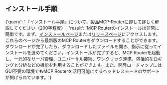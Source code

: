 ## インストール手順

{'query': '『インストール手順』について、製品MCP-Routerに即して詳しく解説してください（200字程度）', 'result': 'MCP Routerのインストールは非常に簡単です。まず、[インストールページ](http://mcp-router.net/install)または[リリースページ](https://github.com/mcp-router/mcp-router/releases)にアクセスします。これらのページから最新版のMCP Routerをダウンロードすることができます。ダウンロードが完了したら、ダウンロードしたファイルを開き、指示に従ってインストールを進めてください。インストールが完了すると、MCP Routerを起動し、一元的なサーバ管理、ユニバーサル接続、ワンクリック連携、包括的なロギングと分析などの機能を利用することができます。また、開発ロードマップにはGUI不要の環境でもMCP Routerを活用可能にするヘッドレスモードのサポートが掲げられています。'}